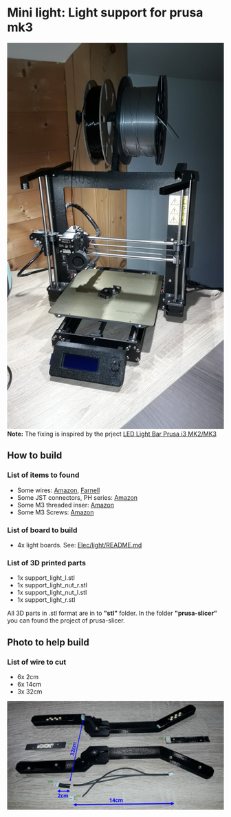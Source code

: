 # Mini light: Light support for prusa mk3
![Front view](photos/20220701_212322.jpg) 
**Note:** The fixing is inspired by the prject [LED Light Bar Prusa i3 MK2/MK3](https://www.printables.com/fr/model/3267-led-light-bar-prusa-i3-mk2mk3) 

## How to build
### List of items to found
- Some wires: [Amazon](https://www.amazon.fr/gp/product/B07G72FZCR/ref=ppx_od_dt_b_asin_title_s00?ie=UTF8&psc=1), [Farnell](https://fr.farnell.com/lapp-kabel/0047001/fil-silicone-0-25mm-noir-100m/dp/1285908) 
- Some JST connectors, PH series: [Amazon](https://www.amazon.fr/gp/product/B07SN5DLWH/ref=ppx_od_dt_b_asin_title_s00?ie=UTF8&psc=1)
- Some M3 threaded inser: [Amazon](https://www.amazon.fr/gp/product/B08BCRZZS3/ref=ppx_yo_dt_b_asin_title_o02_s00?ie=UTF8&psc=1)
- Some M3 Screws: [Amazon](https://www.amazon.fr/gp/product/B07ZF2SDW6/ref=ppx_yo_dt_b_asin_title_o00_s00?ie=UTF8&psc=1)

### List of board to build
- 4x light boards. See: [Elec/light/README.md](../../Elec/light/README.md) 

### List of 3D printed parts
- 1x support_light_l.stl
- 1x support_light_nut_r.stl
- 1x support_light_nut_l.stl
- 1x support_light_r.stl

All 3D parts in .stl format are in to **"stl"** folder. In the folder **"prusa-slicer"** you can found the project of prusa-slicer.

## Photo to help build
### List of wire to cut
- 6x 2cm
- 6x 14cm
- 3x 32cm

![Front view](photos/20220619_223026.jpg) 
